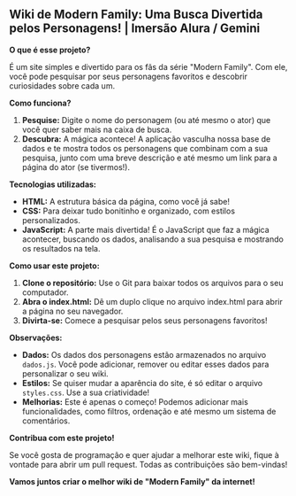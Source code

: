 ## Wiki de Modern Family: Uma Busca Divertida pelos Personagens! | Imersão Alura / Gemini

**O que é esse projeto?**

É um site simples e divertido para os fãs da série "Modern Family". Com ele, você pode pesquisar por seus personagens favoritos e descobrir curiosidades sobre cada um. 

**Como funciona?**

1. **Pesquise:** Digite o nome do personagem (ou até mesmo o ator) que você quer saber mais na caixa de busca.
2. **Descubra:** A mágica acontece! A aplicação vasculha nossa base de dados e te mostra todos os personagens que combinam com a sua pesquisa, junto com uma breve descrição e até mesmo um link para a página do ator (se tivermos!).

**Tecnologias utilizadas:**

* **HTML:** A estrutura básica da página, como você já sabe! 
* **CSS:** Para deixar tudo bonitinho e organizado, com estilos personalizados.
* **JavaScript:** A parte mais divertida! É o JavaScript que faz a mágica acontecer, buscando os dados, analisando a sua pesquisa e mostrando os resultados na tela.

**Como usar este projeto:**

1. **Clone o repositório:** Use o Git para baixar todos os arquivos para o seu computador.
2. **Abra o index.html:** Dê um duplo clique no arquivo index.html para abrir a página no seu navegador.
3. **Divirta-se:** Comece a pesquisar pelos seus personagens favoritos!

**Observações:**

* **Dados:** Os dados dos personagens estão armazenados no arquivo `dados.js`. Você pode adicionar, remover ou editar esses dados para personalizar o seu wiki.
* **Estilos:** Se quiser mudar a aparência do site, é só editar o arquivo `styles.css`. Use a sua criatividade!
* **Melhorias:** Este é apenas o começo! Podemos adicionar mais funcionalidades, como filtros, ordenação e até mesmo um sistema de comentários.

**Contribua com este projeto!**

Se você gosta de programação e quer ajudar a melhorar este wiki, fique à vontade para abrir um pull request. Todas as contribuições são bem-vindas!

**Vamos juntos criar o melhor wiki de "Modern Family" da internet!** 
